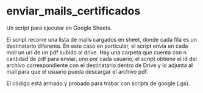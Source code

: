 # enviar_mails_certificados
Un script para ejecutar en Google Sheets.

El script recorre una lista de mails cargados en sheet, donde cada fila es un destinatario diferente. En este caso en particular, el script envía en cada mail un url de un pdf subido al drive. Hay una carpeta que cuenta con n cantidad de pdf para enviar, uno por cada usuario, el script obtiene el id del archivo correspondiente con el destinatario dentro de Drive y lo adjunta al mail para que el usuario pueda descargar el archivo pdf.

El código está armado y probado para trabar con scripts de google (.gs). 
